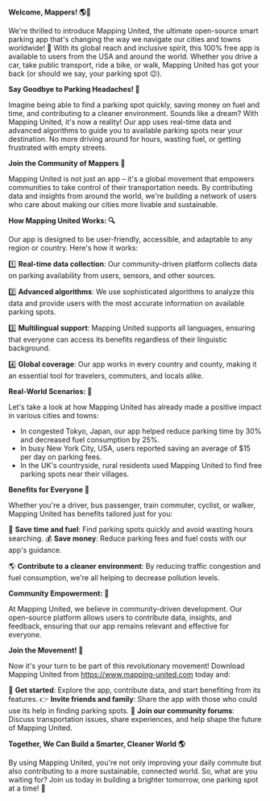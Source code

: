 **Welcome, Mappers! 🌎🚗**

We're thrilled to introduce Mapping United, the ultimate open-source smart parking app that's changing the way we navigate our cities and towns worldwide! 🌟 With its global reach and inclusive spirit, this 100% free app is available to users from the USA and around the world. Whether you drive a car, take public transport, ride a bike, or walk, Mapping United has got your back (or should we say, your parking spot 😉).

**Say Goodbye to Parking Headaches! 🚫**

Imagine being able to find a parking spot quickly, saving money on fuel and time, and contributing to a cleaner environment. Sounds like a dream? With Mapping United, it's now a reality! Our app uses real-time data and advanced algorithms to guide you to available parking spots near your destination. No more driving around for hours, wasting fuel, or getting frustrated with empty streets.

**Join the Community of Mappers 🌟**

Mapping United is not just an app – it's a global movement that empowers communities to take control of their transportation needs. By contributing data and insights from around the world, we're building a network of users who care about making our cities more livable and sustainable.

**How Mapping United Works: 🔍**

Our app is designed to be user-friendly, accessible, and adaptable to any region or country. Here's how it works:

1️⃣ **Real-time data collection**: Our community-driven platform collects data on parking availability from users, sensors, and other sources.

2️⃣ **Advanced algorithms**: We use sophisticated algorithms to analyze this data and provide users with the most accurate information on available parking spots.

3️⃣ **Multilingual support**: Mapping United supports all languages, ensuring that everyone can access its benefits regardless of their linguistic background.

4️⃣ **Global coverage**: Our app works in every country and county, making it an essential tool for travelers, commuters, and locals alike.

**Real-World Scenarios: 🌆**

Let's take a look at how Mapping United has already made a positive impact in various cities and towns:

* In congested Tokyo, Japan, our app helped reduce parking time by 30% and decreased fuel consumption by 25%.
* In busy New York City, USA, users reported saving an average of $15 per day on parking fees.
* In the UK's countryside, rural residents used Mapping United to find free parking spots near their villages.

**Benefits for Everyone 🌈**

Whether you're a driver, bus passenger, train commuter, cyclist, or walker, Mapping United has benefits tailored just for you:

🚗 **Save time and fuel**: Find parking spots quickly and avoid wasting hours searching.
💰 **Save money**: Reduce parking fees and fuel costs with our app's guidance.

🌎 **Contribute to a cleaner environment**: By reducing traffic congestion and fuel consumption, we're all helping to decrease pollution levels.

**Community Empowerment: 🤝**

At Mapping United, we believe in community-driven development. Our open-source platform allows users to contribute data, insights, and feedback, ensuring that our app remains relevant and effective for everyone.

**Join the Movement! 💪**

Now it's your turn to be part of this revolutionary movement! Download Mapping United from https://www.mapping-united.com today and:

📲 **Get started**: Explore the app, contribute data, and start benefiting from its features.
👉 **Invite friends and family**: Share the app with those who could use its help in finding parking spots.
💬 **Join our community forums**: Discuss transportation issues, share experiences, and help shape the future of Mapping United.

**Together, We Can Build a Smarter, Cleaner World 🌎**

By using Mapping United, you're not only improving your daily commute but also contributing to a more sustainable, connected world. So, what are you waiting for? Join us today in building a brighter tomorrow, one parking spot at a time! 🚀